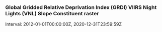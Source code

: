 ### Global Gridded Relative Deprivation Index (GRDI) VIIRS Night Lights (VNL) Slope Constituent raster

Interval: 2012-01-01T00:00:00Z, 2020-12-31T23:59:59Z